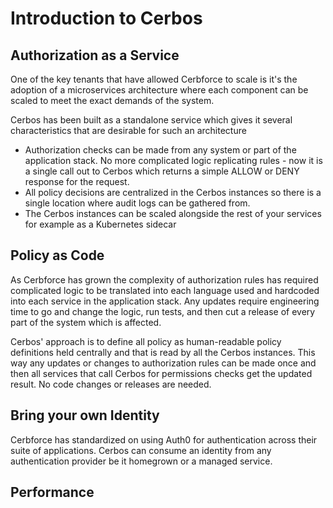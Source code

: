# Introduction to Cerbos

## Authorization as a Service

One of the key tenants that have allowed Cerbforce to scale is it's the adoption of a microservices architecture where each component can be scaled to meet the exact demands of the system. 

Cerbos has been built as a standalone service which gives it several characteristics that are desirable for such an architecture

- Authorization checks can be made from any system or part of the application stack. No more complicated logic replicating rules - now it is a single call out to Cerbos which returns a simple ALLOW or DENY response for the request.
- All policy decisions are centralized in the Cerbos instances so there is a single location where audit logs can be gathered from.
- The Cerbos instances can be scaled alongside the rest of your services for example as a Kubernetes sidecar

## Policy as Code

As Cerbforce has grown the complexity of authorization rules has required complicated logic to be translated into each language used and hardcoded into each service in the application stack. Any updates require engineering time to go and change the logic, run tests, and then cut a release of every part of the system which is affected. 

Cerbos' approach is to define all policy as human-readable policy definitions held centrally and that is read by all the Cerbos instances. This way any updates or changes to authorization rules can be made once and then all services that call Cerbos for permissions checks get the updated result. No code changes or releases are needed.

## Bring your own Identity

Cerbforce has standardized on using Auth0 for authentication across their suite of applications. Cerbos can consume an identity from any authentication provider be it homegrown or a managed service. 

## Performance